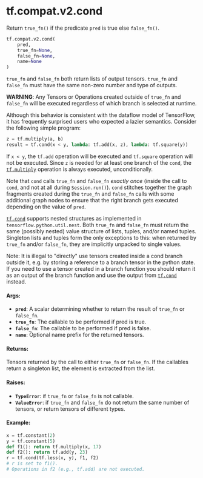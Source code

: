 <div itemscope itemtype="http://developers.google.com/ReferenceObject">
<meta itemprop="name" content="tf.compat.v2.cond" />
<meta itemprop="path" content="Stable" />
</div>

# tf.compat.v2.cond

Return `true_fn()` if the predicate `pred` is true else `false_fn()`.

``` python
tf.compat.v2.cond(
    pred,
    true_fn=None,
    false_fn=None,
    name=None
)
```

<!-- Placeholder for "Used in" -->

`true_fn` and `false_fn` both return lists of output tensors. `true_fn` and
`false_fn` must have the same non-zero number and type of outputs.

**WARNING**: Any Tensors or Operations created outside of `true_fn` and
`false_fn` will be executed regardless of which branch is selected at runtime.

Although this behavior is consistent with the dataflow model of TensorFlow,
it has frequently surprised users who expected a lazier semantics.
Consider the following simple program:

```python
z = tf.multiply(a, b)
result = tf.cond(x < y, lambda: tf.add(x, z), lambda: tf.square(y))
```

If `x < y`, the `tf.add` operation will be executed and `tf.square`
operation will not be executed. Since `z` is needed for at least one
branch of the `cond`, the <a href="../../../tf/math/multiply.md"><code>tf.multiply</code></a> operation is always executed,
unconditionally.

Note that `cond` calls `true_fn` and `false_fn` *exactly once* (inside the
call to `cond`, and not at all during `Session.run()`). `cond`
stitches together the graph fragments created during the `true_fn` and
`false_fn` calls with some additional graph nodes to ensure that the right
branch gets executed depending on the value of `pred`.

<a href="../../../tf/cond.md"><code>tf.cond</code></a> supports nested structures as implemented in
`tensorflow.python.util.nest`. Both `true_fn` and `false_fn` must return the
same (possibly nested) value structure of lists, tuples, and/or named tuples.
Singleton lists and tuples form the only exceptions to this: when returned by
`true_fn` and/or `false_fn`, they are implicitly unpacked to single values.

Note: It is illegal to "directly" use tensors created inside a cond branch
outside it, e.g. by storing a reference to a branch tensor in the python
state. If you need to use a tensor created in a branch function you should
return it as an output of the branch function and use the output from
<a href="../../../tf/cond.md"><code>tf.cond</code></a> instead.

#### Args:


* <b>`pred`</b>: A scalar determining whether to return the result of `true_fn` or
  `false_fn`.
* <b>`true_fn`</b>: The callable to be performed if pred is true.
* <b>`false_fn`</b>: The callable to be performed if pred is false.
* <b>`name`</b>: Optional name prefix for the returned tensors.


#### Returns:

Tensors returned by the call to either `true_fn` or `false_fn`. If the
callables return a singleton list, the element is extracted from the list.



#### Raises:


* <b>`TypeError`</b>: if `true_fn` or `false_fn` is not callable.
* <b>`ValueError`</b>: if `true_fn` and `false_fn` do not return the same number of
  tensors, or return tensors of different types.


#### Example:



```python
x = tf.constant(2)
y = tf.constant(5)
def f1(): return tf.multiply(x, 17)
def f2(): return tf.add(y, 23)
r = tf.cond(tf.less(x, y), f1, f2)
# r is set to f1().
# Operations in f2 (e.g., tf.add) are not executed.
```